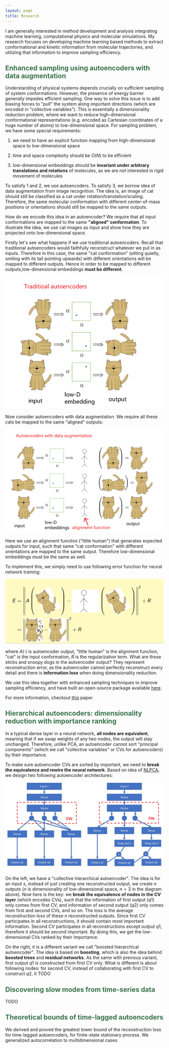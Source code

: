 ```yaml
---
layout: page
title: Research
---
```


I am generally interested in method development and analysis integrating machine learning, computational physics and molecular simulations.  My research focuses on developing machine learning based methods to extract conformational and kinetic information from molecular trajectories, and utilizing that information to improve sampling efficiency.  

## <span style="color: #397249">Enhanced sampling using autoencoders with data augmentation</span>

Understanding of physical systems depends crucially on sufficient sampling of system conformations.  However, the presence of energy barrier generally impedes efficient sampling.  One way to solve this issue is to add biasing forces to "pull" the system along important directions (which are encoded in "collective variables").  This is essentially a dimensionality reduction problem, where we want to reduce high-dimensional conformational representations (e.g. encoded as Cartesian coordinates of a huge number of atoms) to low-dimensional space.  For sampling problem, we have some special requirements: 

1. we need to have an explicit function mapping from high-dimensional space to low-dimensional space

2. time and space complexity should be $O(N)$ to be efficient

3. low-dimensional embeddings should be **invariant under arbitrary translations and rotations** of molecules, as we are not interested in rigid movement of molecules

To satisfy 1 and 2, we use autoencoders.  To satisfy 3, we borrow idea of data augmentation from image recognition.  The idea is, an image of cat should still be classified as a cat under rotation/translation/scaling.  Therefore, the same molecular conformation with different center-of-mass positions or orientations should still be mapped to the same outputs.  

How do we encode this idea in an autoencoder?  We require that all input conformations are mapped to the same **"aligned" conformation**.  To illustrate the idea, we use cat images as input and show how they are projected onto low-dimensional space.  

Firstly let's see what happens if we use traditional autoencoders.  Recall that traditional autoencoders would faithfully reconstruct whatever we put in as inputs.  Therefore in this case, the same "cat conformation" (sitting quietly, smiling with its tail pointing upwards) with different orientations will be mapped to different outputs.  Hence in order to be mapped to different outputs,low-dimensional embeddings **must be different**.


![](figures/data_augment_1.png)

Now consider autoencoders with data augmentation.  We require all these cats be mapped to the same "aligned" outputs:

![](figures/data_augment_2.png)

Here we use an alignment function ("little human") that generates expected outputs for input, such that same "cat conformation" with different orientations are mapped to the same output.  Therefore low-dimensional embeddings must be the same as well.

To implement this, we simply need to use following error function for neural network training:

![](figures/data_augment_3.png)

where $A(\cdot)$ is autoencoder output, "little human" is the alignment function, "cat" is the input conformation, $R$ is the regularization term.   What are those sticks and snoopy dogs in the autoencoder output?  They represent reconstruction error, as the autoencoder cannot perfectly reconstruct every detail and there is **information loss** when doing dimensionality reduction.

We use this idea together with enhanced sampling techniques to improve sampling efficiency, and have built an open-source package available [here](https://github.com/weiHelloWorld/accelerated_sampling_with_autoencoder).

For more information, checkout [this](https://onlinelibrary.wiley.com/doi/full/10.1002/jcc.25520) paper.


## <span style="color: #397249">Hierarchical autoencoders: dimensionality reduction with importance ranking</span>

In a typical dense layer in a neural network, **all nodes are equivalent**, meaning that if we swap weights of any two nodes, the output will stay unchanged.  Therefore, unlike PCA, an autoencoder cannot sort "principal components" (which we call "collective variables" or CVs for autoencoders) by their importance.  

To make sure autoencoder CVs are sorted by important, we need to **break the equivalence and rewire the neural network**.  Based on idea of [NLPCA](http://www.nlpca.org/), we design two following autoencoder architectures:

![](figures/hierarchical_autoencoder.png)

On the left, we have a "collective hierarchical autoencoder".  The idea is for an input $s$, instead of just creating one reconstructed output, we create $n$ outputs ($n$ is dimensionality of low-dimensional space, $n=3$ in the diagram above).  Now here is the key: we **break the equivalence of nodes in the CV layer** (which encodes CVs), such that the information of first output ($q1$) only comes from first CV, and information of second output ($q2$) only comes from first and second CVs, and so on.  The loss is the average reconstruction loss of these $n$ reconstructed outputs.  Since first CV participates in all reconstructions, it should contain most important information.  Second CV participates in all reconstructions except output $q1$, therefore it should be second important.  By doing this, we get the low-dimensional CVs ranked by their importance.

On the right, it is a different variant we call "boosted hierarchical autoencoder".  The idea is based on **boosting**, which is also the idea behind **boosted trees** and **residual networks**.  As the same with previous variant, first output $q1$ is constructed from first CV only.  What is different is about following nodes: for second CV, instead of collaborating with first CV to construct $q2$, it TODO

## <span style="color: #397249">Discovering slow modes from time-series data</span>

TODO


## <span style="color: #397249">Theoretical bounds of time-lagged autoencoders</span>

We derived and proved the greatest lower bound of the reconstruction loss for time-lagged autoencoders, for finite-state stationary process.  We generalized autocorrelation to multidimensional cases
